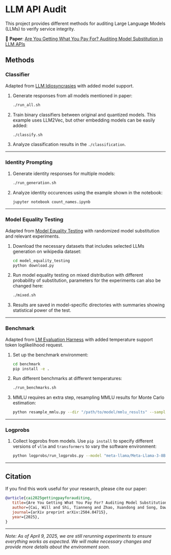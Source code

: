 # LLM API Audit

This project provides different methods for auditing Large Language Models (LLMs) to verify service integrity.

📄 **Paper**: [Are You Getting What You Pay For? Auditing Model Substitution in LLM APIs](https://arxiv.org/abs/2504.04715)

## Methods

### Classifier
Adapted from [LLM Idiosyncrasies](https://github.com/locuslab/llm-idiosyncrasies/tree/main) with added model support.

1. Generate responses from all models mentioned in paper:
   ```bash
   ./run_all.sh
   ```

2. Train binary classifiers between original and quantized models. This example uses LLM2Vec, but other embedding models can be easily added:
   ```bash
   ./classify.sh
   ```

3. Analyze classification results in the `./classification`.

---

### Identity Prompting

1. Generate identity responses for multiple models:
   ```bash
   ./run_generation.sh
   ```

2. Analyze identity occurences using the example shown in the notebook:
   ```bash
   jupyter notebook count_names.ipynb
   ```

---

### Model Equality Testing
Adapted from [Model Equality Testing](https://github.com/i-gao/model-equality-testing/tree/main) with randomized model substitution and relevant experiments.

1. Download the necessary datasets that includes selected LLMs generation on wikipedia dataset:
   ```bash
   cd model_equality_testing
   python download.py
   ```

2. Run model equality testing on mixed distribution with different probability of substitution, parameters for the experiments can also be changed here:
   ```bash
   ./mixed.sh
   ```

3. Results are saved in model-specific directories with summaries showing statistical power of the test.

---

### Benchmark
Adapted from [LM Evaluation Harness](https://github.com/EleutherAI/lm-evaluation-harness) with added temperature support token loglikelihood request.

1. Set up the benchmark environment:
   ```bash
   cd benchmark
   pip install -e .
   ```

2. Run different benchmarks at different temperatures:
   ```bash
   ./run_benchmarks.sh
   ```

3. MMLU requires an extra step, resampling MMLU results for Monte Carlo estimation:
   ```bash
   python resample_mmlu.py --dir "/path/to/model/mmlu_results" --samples 100
   ```

---

### Logprobs

1. Collect logprobs from models. Use `pip install` to specify different versions of `vllm` and `transformers` to vary the software environment:
   ```bash
   python logprobs/run_logprobs.py --model "meta-llama/Meta-Llama-3-8B-Instruct"
   ```

---

## Citation

If you find this work useful for your research, please cite our paper:

```bibtex
@article{cai2025gettingpayforauditing,
   title={Are You Getting What You Pay For? Auditing Model Substitution in LLM APIs}, 
   author={Cai, Will and Shi, Tianneng and Zhao, Xuandong and Song, Dawn},
   journal={arXiv preprint arXiv:2504.04715},
   year={2025},
}
```


---

*Note: As of April 9, 2025, we are still rerunning experiments to ensure everything works as expected. We will make necessary changes and provide more details about the environment soon.*

